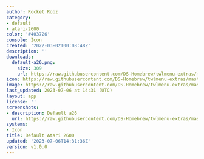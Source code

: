 ```yaml
---
author: Rocket Robz
category:
- default
- atari-2600
color: '#403726'
console: Icon
created: '2022-03-02T00:08:48Z'
description: ''
downloads:
  default-a26.png:
    size: 309
    url: https://raw.githubusercontent.com/DS-Homebrew/twlmenu-extras/master/_nds/TWiLightMenu/icons/default-a26.png
icon: https://raw.githubusercontent.com/DS-Homebrew/twlmenu-extras/master/_nds/TWiLightMenu/icons/default-a26.png
image: https://raw.githubusercontent.com/DS-Homebrew/twlmenu-extras/master/_nds/TWiLightMenu/icons/default-a26.png
last_updated: 2023-07-06 at 14:31 (UTC)
layout: app
license: ''
screenshots:
- description: Default a26
  url: https://raw.githubusercontent.com/DS-Homebrew/twlmenu-extras/master/_nds/TWiLightMenu/icons/default-a26.png
systems:
- Icon
title: Default Atari 2600
updated: '2023-07-06T14:31:36Z'
version: v1.0.0
---
```

